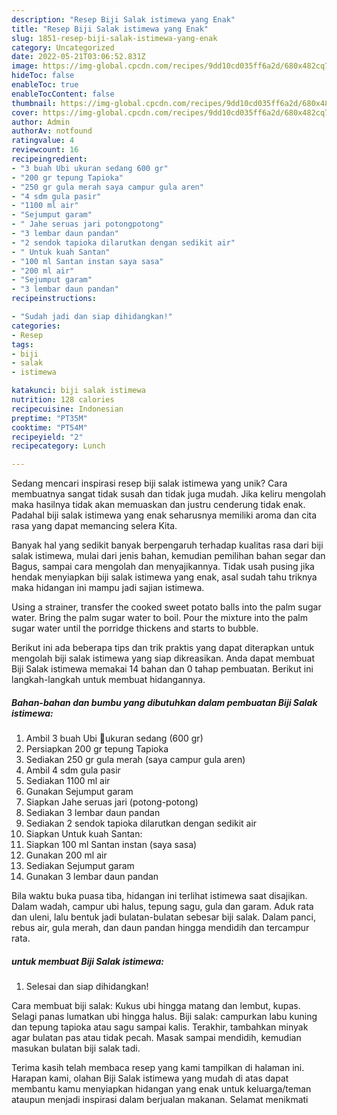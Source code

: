 ```yaml
---
description: "Resep Biji Salak istimewa yang Enak"
title: "Resep Biji Salak istimewa yang Enak"
slug: 1851-resep-biji-salak-istimewa-yang-enak
category: Uncategorized
date: 2022-05-21T03:06:52.831Z
image: https://img-global.cpcdn.com/recipes/9dd10cd035ff6a2d/680x482cq70/biji-salak-istimewa-foto-resep-utama.jpg
hideToc: false
enableToc: true
enableTocContent: false
thumbnail: https://img-global.cpcdn.com/recipes/9dd10cd035ff6a2d/680x482cq70/biji-salak-istimewa-foto-resep-utama.jpg
cover: https://img-global.cpcdn.com/recipes/9dd10cd035ff6a2d/680x482cq70/biji-salak-istimewa-foto-resep-utama.jpg
author: Admin
authorAv: notfound
ratingvalue: 4
reviewcount: 16
recipeingredient:
- "3 buah Ubi ukuran sedang 600 gr"
- "200 gr tepung Tapioka"
- "250 gr gula merah saya campur gula aren"
- "4 sdm gula pasir"
- "1100 ml air"
- "Sejumput garam"
- " Jahe seruas jari potongpotong"
- "3 lembar daun pandan"
- "2 sendok tapioka dilarutkan dengan sedikit air"
- " Untuk kuah Santan"
- "100 ml Santan instan saya sasa"
- "200 ml air"
- "Sejumput garam"
- "3 lembar daun pandan"
recipeinstructions:

- "Sudah jadi dan siap dihidangkan!"
categories:
- Resep
tags:
- biji
- salak
- istimewa

katakunci: biji salak istimewa 
nutrition: 128 calories
recipecuisine: Indonesian
preptime: "PT35M"
cooktime: "PT54M"
recipeyield: "2"
recipecategory: Lunch

---
```





Sedang mencari inspirasi resep biji salak istimewa yang unik? Cara membuatnya sangat tidak susah dan tidak juga mudah. Jika keliru mengolah maka hasilnya tidak akan memuaskan dan justru cenderung tidak enak. Padahal biji salak istimewa yang enak seharusnya memiliki aroma dan cita rasa yang dapat memancing selera Kita.





Banyak hal yang sedikit banyak berpengaruh terhadap kualitas rasa dari biji salak istimewa, mulai dari jenis bahan, kemudian pemilihan bahan segar dan Bagus, sampai cara mengolah dan menyajikannya. Tidak usah pusing jika hendak menyiapkan biji salak istimewa yang enak,      asal sudah tahu triknya maka hidangan ini mampu jadi sajian istimewa.














Using a strainer, transfer the cooked sweet potato balls into the palm sugar water. Bring the palm sugar water to boil. Pour the mixture into the palm sugar water until the porridge thickens and starts to bubble.






Berikut ini ada beberapa tips dan trik praktis yang dapat diterapkan untuk mengolah biji salak istimewa yang siap dikreasikan. Anda dapat membuat Biji Salak istimewa memakai 14 bahan dan 0 tahap pembuatan. Berikut ini langkah-langkah untuk membuat hidangannya.

<!--inarticleads1-->

##### Bahan-bahan dan bumbu yang dibutuhkan dalam pembuatan Biji Salak istimewa:

1. Ambil 3 buah Ubi 🍠ukuran sedang (600 gr)
1. Persiapkan 200 gr tepung Tapioka
1. Sediakan 250 gr gula merah (saya campur gula aren)
1. Ambil 4 sdm gula pasir
1. Sediakan 1100 ml air
1. Gunakan Sejumput garam
1. Siapkan  Jahe seruas jari (potong-potong)
1. Sediakan 3 lembar daun pandan
1. Sediakan 2 sendok tapioka dilarutkan dengan sedikit air
1. Siapkan  Untuk kuah Santan:
1. Siapkan 100 ml Santan instan (saya sasa)
1. Gunakan 200 ml air
1. Sediakan Sejumput garam
1. Gunakan 3 lembar daun pandan


Bila waktu buka puasa tiba, hidangan ini terlihat istimewa saat disajikan. Dalam wadah, campur ubi halus, tepung sagu, gula dan garam. Aduk rata dan uleni, lalu bentuk jadi bulatan-bulatan sebesar biji salak. Dalam panci, rebus air, gula merah, dan daun pandan hingga mendidih dan tercampur rata. 

<!--inarticleads2-->

#####  untuk membuat Biji Salak istimewa:


1. Selesai dan siap dihidangkan!

Cara membuat biji salak: Kukus ubi hingga matang dan lembut, kupas. Selagi panas lumatkan ubi hingga halus. Biji salak: campurkan labu kuning dan tepung tapioka atau sagu sampai kalis. Terakhir, tambahkan minyak agar bulatan pas atau tidak pecah. Masak sampai mendidih, kemudian masukan bulatan biji salak tadi. 

Terima kasih telah membaca resep yang kami tampilkan di halaman ini. Harapan kami, olahan Biji Salak istimewa yang mudah di atas dapat membantu kamu menyiapkan hidangan yang enak untuk keluarga/teman ataupun menjadi inspirasi dalam berjualan makanan. Selamat menikmati
